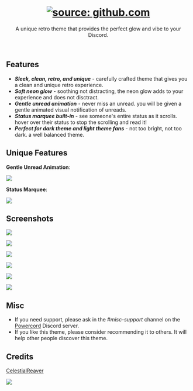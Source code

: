 <h1 align="center"><a href="https://github.com/CelestialReaver/Synthwave84/blob/main/assets/SynthwaveIntro-Powercord.gif"><img src="https://github.com/CelestialReaver/Synthwave84/blob/main/assets/SynthwaveIntro-Powercord.gif" title="source: github.com" /></a></h1>
<p align="center">A unique retro theme that provides the perfect glow and vibe to your Discord.</p>

</br>

## Features
* _**Sleek, clean, retro, and unique**_ - carefully crafted theme that gives you a clean and unique retro experience. 
* _**Soft neon glow**_ - soothing not distracting, the neon glow adds to your experience and does not disctract.
* _**Gentle unread animation**_ - never miss an unread. you will be given a gentle animated visual notification of unreads.
* _**Status marquee built-in**_ - see someone's entire status as it scrolls. hover over their status to stop the scrolling and read it! 
* _**Perfect for dark theme and light theme fans**_ - not too bright, not too dark. a well balanced theme.

## Unique Features
<p align="left"><b>Gentle Unread Animation</b>:</p>

![](https://github.com/CelestialReaver/Synthwave84/blob/main/assets/heartbeatUnread.gif)

<p align="left"><b>Status Marquee</b>:</p>

![](https://github.com/CelestialReaver/Synthwave84/blob/main/assets/MarqueeStatus.gif)

## Screenshots
![](https://github.com/CelestialReaver/Synthwave84/blob/main/assets/synthwaveCoverGif.gif)

![](https://github.com/CelestialReaver/Synthwave84/blob/main/assets/Synthwave-Preview1.png)

![](https://github.com/CelestialReaver/Synthwave84/blob/main/assets/Synthwave-Preview2.png)

![](https://github.com/CelestialReaver/Synthwave84/blob/main/assets/Synthwave-Preview3.png)

![](https://github.com/CelestialReaver/Synthwave84/blob/main/assets/Synthwave-Preview4.png)

![](https://github.com/CelestialReaver/Synthwave84/blob/main/assets/Synthwave-Preview5.png)

## Misc
* If you need support, please ask in the _#misc-support_ channel on the <a href="https://discord.gg/powercord">Powercord</a> Discord server.
* If you like this theme, please consider recommending it to others. It will help other people discover this theme.

## Credits
<a href="https://github.com/CelestialReaver">CelestialReaver</a>

![](https://i.imgur.com/MA2fwa2.png)

